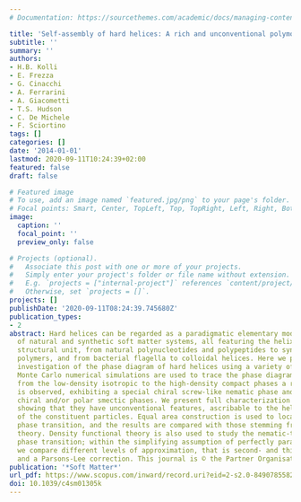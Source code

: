 ```yaml
---
# Documentation: https://sourcethemes.com/academic/docs/managing-content/

title: 'Self-assembly of hard helices: A rich and unconventional polymorphism'
subtitle: ''
summary: ''
authors:
- H.B. Kolli
- E. Frezza
- G. Cinacchi
- A. Ferrarini
- A. Giacometti
- T.S. Hudson
- C. De Michele
- F. Sciortino
tags: []
categories: []
date: '2014-01-01'
lastmod: 2020-09-11T10:24:39+02:00
featured: false
draft: false

# Featured image
# To use, add an image named `featured.jpg/png` to your page's folder.
# Focal points: Smart, Center, TopLeft, Top, TopRight, Left, Right, BottomLeft, Bottom, BottomRight.
image:
  caption: ''
  focal_point: ''
  preview_only: false

# Projects (optional).
#   Associate this post with one or more of your projects.
#   Simply enter your project's folder or file name without extension.
#   E.g. `projects = ["internal-project"]` references `content/project/deep-learning/index.md`.
#   Otherwise, set `projects = []`.
projects: []
publishDate: '2020-09-11T08:24:39.745680Z'
publication_types:
- 2
abstract: Hard helices can be regarded as a paradigmatic elementary model for a number
  of natural and synthetic soft matter systems, all featuring the helix as their basic
  structural unit, from natural polynucleotides and polypeptides to synthetic helical
  polymers, and from bacterial flagella to colloidal helices. Here we present an extensive
  investigation of the phase diagram of hard helices using a variety of methods. Isobaric
  Monte Carlo numerical simulations are used to trace the phase diagram; on going
  from the low-density isotropic to the high-density compact phases a rich polymorphism
  is observed, exhibiting a special chiral screw-like nematic phase and a number of
  chiral and/or polar smectic phases. We present full characterization of the latter,
  showing that they have unconventional features, ascribable to the helical shape
  of the constituent particles. Equal area construction is used to locate the isotropic-to-nematic
  phase transition, and the results are compared with those stemming from an Onsager-like
  theory. Density functional theory is also used to study the nematic-to-screw-nematic
  phase transition; within the simplifying assumption of perfectly parallel helices,
  we compare different levels of approximation, that is second- and third-virial expansions
  and a Parsons-Lee correction. This journal is © the Partner Organisations 2014.
publication: '*Soft Matter*'
url_pdf: https://www.scopus.com/inward/record.uri?eid=2-s2.0-84907855829&doi=10.1039%2fc4sm01305k&partnerID=40&md5=2b1435343973add9349ffaef90507f3d
doi: 10.1039/c4sm01305k
---
```

